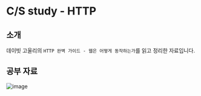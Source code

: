 

# C/S study - HTTP

## 소개
데이빗 고울리의 `HTTP 완벽 가이드 - 웹은 어떻게 동작하는가`를 읽고 정리한 자료입니다.

## 공부 자료

![image](https://github.com/Minnie5382/cs-study/assets/97179789/48efdc43-c6ad-4823-94ed-3692c2cddfdb)
